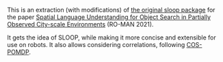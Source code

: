This is an extraction (with modifications) of [the original sloop package](https://github.com/h2r/sloop)
for the paper
[Spatial Language Understanding for Object Search in Partially Observed City-scale Environments](https://arxiv.org/abs/2012.02705)
(RO-MAN 2021).

It gets the idea of SLOOP, while making it more concise and extensible for use on robots.
It also allows considering correlations, following [COS-POMDP](https://kaiyuzheng.me/documents/papers/cospomdp-icra22-full.pdf).
